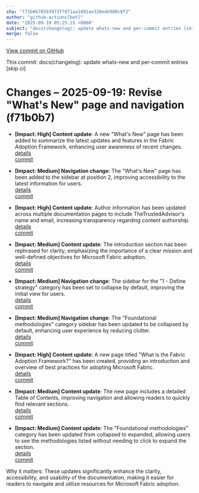```yaml
---
sha: "f71b0b70583973f7871aa1891ae320ede980c8f2"
author: "github-actions[bot]"
date: "2025-09-19 05:25:15 +0000"
subject: "docs(changelog): update whats-new and per-commit entries [skip ci]"
merge: false
---
```


[View commit on GitHub](https://github.com/TheTrustedAdvisor/FabricAdoptionFramework/commit/f71b0b70583973f7871aa1891ae320ede980c8f2)

This commit: docs(changelog): update whats-new and per-commit entries [skip ci]

# Changes – 2025-09-19: Revise "What's New" page and navigation (f71b0b7)

- **[Impact: High] Content update**: A new "What's New" page has been added to summarize the latest updates and features in the Fabric Adoption Framework, enhancing user awareness of recent changes.  
  [details](/docs/about/changes/2025-09-18-5038bbb18366cefdfe9c7ae4379bed0b1d8f209b)  
  [commit](https://github.com/TheTrustedAdvisor/FabricAdoptionFramework/commit/5038bbb18366cefdfe9c7ae4379bed0b1d8f209b)

- **[Impact: Medium] Navigation change**: The "What's New" page has been added to the sidebar at position 2, improving accessibility to the latest information for users.  
  [details](/docs/about/changes/2025-09-18-5038bbb18366cefdfe9c7ae4379bed0b1d8f209b)  
  [commit](https://github.com/TheTrustedAdvisor/FabricAdoptionFramework/commit/5038bbb18366cefdfe9c7ae4379bed0b1d8f209b)

- **[Impact: High] Content update**: Author information has been updated across multiple documentation pages to include TheTrustedAdvisor's name and email, increasing transparency regarding content authorship.  
  [details](/docs/about/changes/2025-09-18-5038bbb18366cefdfe9c7ae4379bed0b1d8f209b)  
  [commit](https://github.com/TheTrustedAdvisor/FabricAdoptionFramework/commit/5038bbb18366cefdfe9c7ae4379bed0b1d8f209b)

- **[Impact: Medium] Content update**: The introduction section has been rephrased for clarity, emphasizing the importance of a clear mission and well-defined objectives for Microsoft Fabric adoption.  
  [details](/docs/about/changes/2025-09-18-5038bbb18366cefdfe9c7ae4379bed0b1d8f209b)  
  [commit](https://github.com/TheTrustedAdvisor/FabricAdoptionFramework/commit/5038bbb18366cefdfe9c7ae4379bed0b1d8f209b)

- **[Impact: Medium] Navigation change**: The sidebar for the "1 - Define strategy" category has been set to collapse by default, improving the initial view for users.  
  [details](/docs/about/changes/2025-09-18-5038bbb18366cefdfe9c7ae4379bed0b1d8f209b)  
  [commit](https://github.com/TheTrustedAdvisor/FabricAdoptionFramework/commit/5038bbb18366cefdfe9c7ae4379bed0b1d8f209b)

- **[Impact: Medium] Navigation change**: The "Foundational methodologies" category sidebar has been updated to be collapsed by default, enhancing user experience by reducing clutter.  
  [details](/docs/about/changes/2025-09-18-5038bbb18366cefdfe9c7ae4379bed0b1d8f209b)  
  [commit](https://github.com/TheTrustedAdvisor/FabricAdoptionFramework/commit/5038bbb18366cefdfe9c7ae4379bed0b1d8f209b)

- **[Impact: High] Content update**: A new page titled "What is the Fabric Adoption Framework?" has been created, providing an introduction and overview of best practices for adopting Microsoft Fabric.  
  [details](/docs/about/changes/2025-09-18-5038bbb18366cefdfe9c7ae4379bed0b1d8f209b)  
  [commit](https://github.com/TheTrustedAdvisor/FabricAdoptionFramework/commit/5038bbb18366cefdfe9c7ae4379bed0b1d8f209b)

- **[Impact: Medium] Content update**: The new page includes a detailed Table of Contents, improving navigation and allowing readers to quickly find relevant sections.  
  [details](/docs/about/changes/2025-09-18-5038bbb18366cefdfe9c7ae4379bed0b1d8f209b)  
  [commit](https://github.com/TheTrustedAdvisor/FabricAdoptionFramework/commit/5038bbb18366cefdfe9c7ae4379bed0b1d8f209b)

- **[Impact: Medium] Content update**: The "Foundational methodologies" category has been updated from collapsed to expanded, allowing users to see the methodologies listed without needing to click to expand the section.  
  [details](/docs/about/changes/2025-09-18-5038bbb18366cefdfe9c7ae4379bed0b1d8f209b)  
  [commit](https://github.com/TheTrustedAdvisor/FabricAdoptionFramework/commit/5038bbb18366cefdfe9c7ae4379bed0b1d8f209b)

Why it matters: These updates significantly enhance the clarity, accessibility, and usability of the documentation, making it easier for readers to navigate and utilize resources for Microsoft Fabric adoption.
